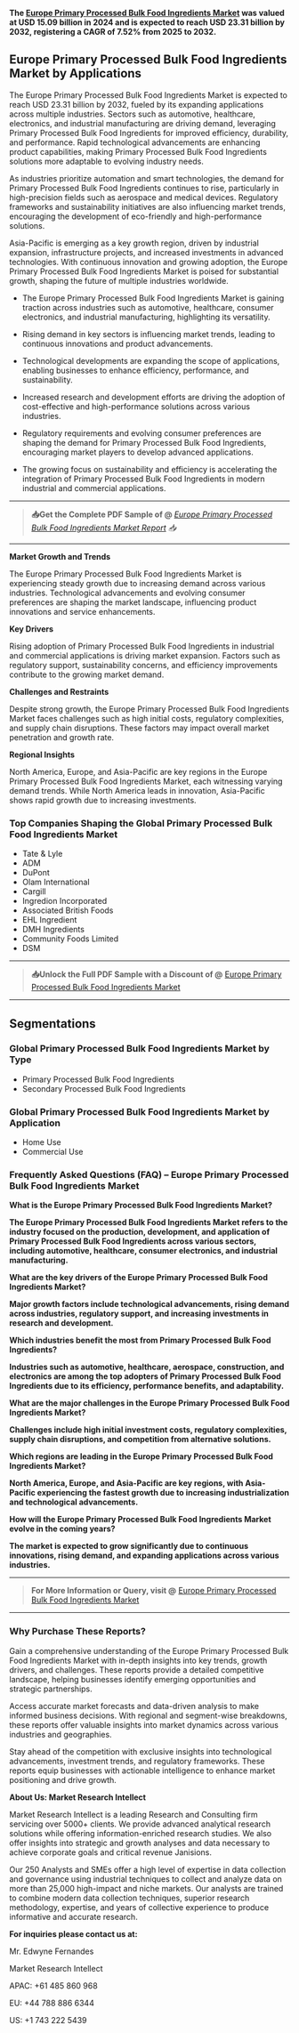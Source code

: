 <p><strong>The <a href="https://www.marketresearchintellect.com/download-sample/?rid=1004924&amp;utm_source=Pulse-April-Europe&amp;utm_medium=852">Europe Primary Processed Bulk Food Ingredients Market</a> was valued at USD 15.09 billion in 2024 and is expected to reach USD 23.31 billion by 2032, registering a CAGR of 7.52% from 2025 to 2032.</strong></p><h2>Europe Primary Processed Bulk Food Ingredients Market by Applications&nbsp;</h2><p><p>The Europe Primary Processed Bulk Food Ingredients Market is expected to reach USD 23.31 billion by 2032, fueled by its expanding applications across multiple industries. Sectors such as automotive, healthcare, electronics, and industrial manufacturing are driving demand, leveraging Primary Processed Bulk Food Ingredients for improved efficiency, durability, and performance. Rapid technological advancements are enhancing product capabilities, making Primary Processed Bulk Food Ingredients solutions more adaptable to evolving industry needs.</p><p>As industries prioritize automation and smart technologies, the demand for Primary Processed Bulk Food Ingredients continues to rise, particularly in high-precision fields such as aerospace and medical devices. Regulatory frameworks and sustainability initiatives are also influencing market trends, encouraging the development of eco-friendly and high-performance solutions.</p><p>Asia-Pacific is emerging as a key growth region, driven by industrial expansion, infrastructure projects, and increased investments in advanced technologies. With continuous innovation and growing adoption, the Europe Primary Processed Bulk Food Ingredients Market is poised for substantial growth, shaping the future of multiple industries worldwide.</p></p><ul><li><p>The Europe Primary Processed Bulk Food Ingredients Market is gaining traction across industries such as automotive, healthcare, consumer electronics, and industrial manufacturing, highlighting its versatility.</p></li><li><p>Rising demand in key sectors is influencing market trends, leading to continuous innovations and product advancements.</p></li><li><p>Technological developments are expanding the scope of applications, enabling businesses to enhance efficiency, performance, and sustainability.</p></li><li><p>Increased research and development efforts are driving the adoption of cost-effective and high-performance solutions across various industries.</p></li><li><p>Regulatory requirements and evolving consumer preferences are shaping the demand for Primary Processed Bulk Food Ingredients, encouraging market players to develop advanced applications.</p></li><li><p>The growing focus on sustainability and efficiency is accelerating the integration of Primary Processed Bulk Food Ingredients in modern industrial and commercial applications.</p></li></ul><hr /><blockquote><p><strong><span class="font-[700]">📥Get the Complete PDF Sample of @ </span></strong><em><span class="font-[700]"><a href="https://www.marketresearchintellect.com/download-sample/?rid=1004924&amp;utm_source=Pulse-April-Europe&amp;utm_medium=852" target="_blank" data-tracking-control-name="article-ssr-frontend-pulse_little-text-block" data-tracking-will-navigate="" data-test-link="">Europe Primary Processed Bulk Food Ingredients Market Report</a>&nbsp;📥</span></em></p></blockquote><hr /><p class="" data-start="77" data-end="360"><strong data-start="77" data-end="105">Market Growth and Trends</strong></p><p class="" data-start="77" data-end="360">The Europe Primary Processed Bulk Food Ingredients Market is experiencing steady growth due to increasing demand across various industries. Technological advancements and evolving consumer preferences are shaping the market landscape, influencing product innovations and service enhancements.</p><p class="" data-start="362" data-end="606"><strong data-start="362" data-end="377">Key Drivers</strong></p><p class="" data-start="362" data-end="606">Rising adoption of Primary Processed Bulk Food Ingredients in industrial and commercial applications is driving market expansion. Factors such as regulatory support, sustainability concerns, and efficiency improvements contribute to the growing market demand.</p><p class="" data-start="608" data-end="849"><strong data-start="608" data-end="637">Challenges and Restraints</strong></p><p class="" data-start="608" data-end="849">Despite strong growth, the Europe Primary Processed Bulk Food Ingredients Market faces challenges such as high initial costs, regulatory complexities, and supply chain disruptions. These factors may impact overall market penetration and growth rate.</p><p class="" data-start="851" data-end="1095"><strong data-start="851" data-end="872">Regional Insights</strong></p><p class="" data-start="851" data-end="1095">North America, Europe, and Asia-Pacific are key regions in the Europe Primary Processed Bulk Food Ingredients Market, each witnessing varying demand trends. While North America leads in innovation, Asia-Pacific shows rapid growth due to increasing investments.</p><p><h3>Top Companies Shaping the Global Primary Processed Bulk Food Ingredients Market </h3><ul><li>Tate & Lyle</li><li>ADM</li><li>DuPont</li><li>Olam International</li><li>Cargill</li><li>Ingredion Incorporated</li><li>Associated British Foods</li><li>EHL Ingredient</li><li>DMH Ingredients</li><li>Community Foods Limited</li><li>DSM</li></ul></p><hr /><blockquote><p><strong>📥Unlock the Full PDF Sample with a Discount of @</strong> <a href="https://www.marketresearchintellect.com/ask-for-discount/?rid=1004924&amp;utm_source=Pulse-April-Europe&amp;utm_medium=852">Europe Primary Processed Bulk Food Ingredients Market</a></p></blockquote><hr /><p><h2>Segmentations</h2><h3>Global Primary Processed Bulk Food Ingredients Market by Type</h3><ul><li>Primary Processed Bulk Food Ingredients</li><li>Secondary Processed Bulk Food Ingredients</li></ul><h3>Global Primary Processed Bulk Food Ingredients Market by Application</h3><ul><li>Home Use</li><li>Commercial Use</li></ul></p><h3><strong>Frequently Asked Questions (FAQ) &ndash; Europe Primary Processed Bulk Food Ingredients Market</strong></h3><p><strong>What is the Europe Primary Processed Bulk Food Ingredients Market?</strong></p><p><strong>The Europe Primary Processed Bulk Food Ingredients Market refers to the industry focused on the production, development, and application of Primary Processed Bulk Food Ingredients across various sectors, including automotive, healthcare, consumer electronics, and industrial manufacturing.</strong></p><p><strong>What are the key drivers of the Europe Primary Processed Bulk Food Ingredients Market?</strong></p><p><strong>Major growth factors include technological advancements, rising demand across industries, regulatory support, and increasing investments in research and development.</strong></p><p><strong>Which industries benefit the most from Primary Processed Bulk Food Ingredients?</strong></p><p><strong>Industries such as automotive, healthcare, aerospace, construction, and electronics are among the top adopters of Primary Processed Bulk Food Ingredients due to its efficiency, performance benefits, and adaptability.</strong></p><p><strong>What are the major challenges in the Europe Primary Processed Bulk Food Ingredients Market?</strong></p><p><strong>Challenges include high initial investment costs, regulatory complexities, supply chain disruptions, and competition from alternative solutions.</strong></p><p><strong>Which regions are leading in the Europe Primary Processed Bulk Food Ingredients Market?</strong></p><p><strong>North America, Europe, and Asia-Pacific are key regions, with Asia-Pacific experiencing the fastest growth due to increasing industrialization and technological advancements.</strong></p><p><strong>How will the Europe Primary Processed Bulk Food Ingredients Market evolve in the coming years?</strong></p><p><strong>The market is expected to grow significantly due to continuous innovations, rising demand, and expanding applications across various industries.</strong></p><hr /><blockquote><p><span class="font-[700]"><strong>For More Information or Query, visit&nbsp;@</strong>&nbsp;</span><span class="font-[700]"><a href="https://www.marketresearchintellect.com/product/global-primary-processed-bulk-food-ingredients-market/?utm_source=Linkedin&utm_medium=852" target="_blank" data-tracking-control-name="article-ssr-frontend-pulse_little-text-block" data-tracking-will-navigate="" data-test-link="">Europe Primary Processed Bulk Food Ingredients Market</a></span></p></blockquote><hr /><h3><strong data-start="0" data-end="31">Why Purchase These Reports?</strong></h3><p class="" data-start="35" data-end="297">Gain a comprehensive understanding of the Europe Primary Processed Bulk Food Ingredients Market with in-depth insights into key trends, growth drivers, and challenges. These reports provide a detailed competitive landscape, helping businesses identify emerging opportunities and strategic partnerships.</p><p class="" data-start="299" data-end="540">Access accurate market forecasts and data-driven analysis to make informed business decisions. With regional and segment-wise breakdowns, these reports offer valuable insights into market dynamics across various industries and geographies.</p><p class="" data-start="542" data-end="784">Stay ahead of the competition with exclusive insights into technological advancements, investment trends, and regulatory frameworks. These reports equip businesses with actionable intelligence to enhance market positioning and drive growth.</p><p><strong><span class="font-[700]">About Us: Market Research Intellect</span></strong></p><p><span class="">Market Research Intellect is a leading Research and Consulting firm servicing over 5000+ clients. We provide advanced analytical research solutions while offering information-enriched research studies.&nbsp;</span>We also offer insights into strategic and growth analyses and data necessary to achieve corporate goals and critical revenue Janisions.</p><p><span class="">Our 250 Analysts and SMEs offer a high level of expertise in data collection and governance using industrial techniques to collect and analyze data on more than 25,000 high-impact and niche markets. Our analysts are trained to combine modern data collection techniques, superior research methodology, expertise, and years of collective experience to produce informative and accurate research.</span></p><p><strong>For inquiries please contact us at:</strong></p><p>Mr. Edwyne Fernandes</p><p>Market Research Intellect</p><p>APAC: +61 485 860 968</p><p>EU: +44 788 886 6344</p><p>US: +1 743 222 5439</p>